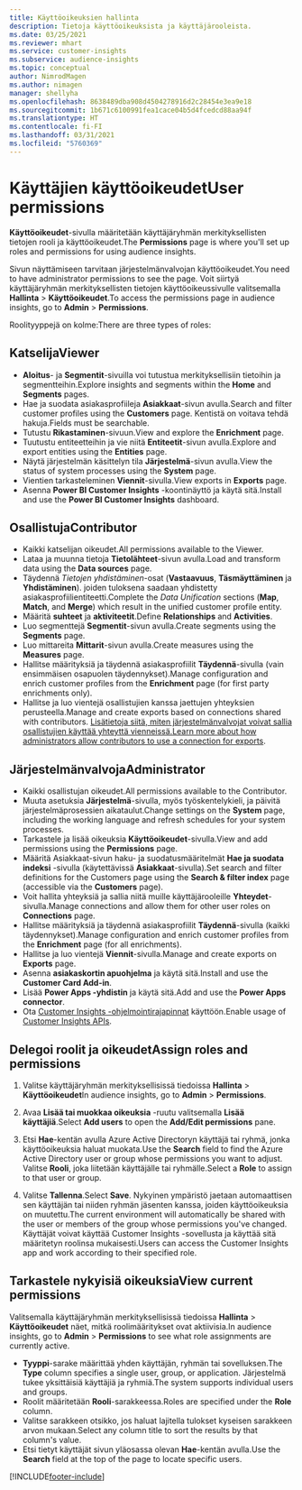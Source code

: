 ```yaml
---
title: Käyttöoikeuksien hallinta
description: Tietoja käyttöoikeuksista ja käyttäjärooleista.
ms.date: 03/25/2021
ms.reviewer: mhart
ms.service: customer-insights
ms.subservice: audience-insights
ms.topic: conceptual
author: NimrodMagen
ms.author: nimagen
manager: shellyha
ms.openlocfilehash: 8638489dba908d4504278916d2c28454e3ea9e18
ms.sourcegitcommit: 1b671c6100991fea1cace04b5d4fcedcd88aa94f
ms.translationtype: HT
ms.contentlocale: fi-FI
ms.lasthandoff: 03/31/2021
ms.locfileid: "5760369"
---
```

# <a name="user-permissions"></a><span data-ttu-id="469b2-103">Käyttäjien käyttöoikeudet</span><span class="sxs-lookup"><span data-stu-id="469b2-103">User permissions</span></span>

<span data-ttu-id="469b2-104">**Käyttöoikeudet**-sivulla määritetään käyttäjäryhmän merkityksellisten tietojen rooli ja käyttöoikeudet.</span><span class="sxs-lookup"><span data-stu-id="469b2-104">The **Permissions** page is where you'll set up roles and permissions for using audience insights.</span></span>

<span data-ttu-id="469b2-105">Sivun näyttämiseen tarvitaan järjestelmänvalvojan käyttöoikeudet.</span><span class="sxs-lookup"><span data-stu-id="469b2-105">You need to have administrator permissions to see the page.</span></span> <span data-ttu-id="469b2-106">Voit siirtyä käyttäjäryhmän merkityksellisten tietojen käyttöoikeussivulle valitsemalla **Hallinta** > **Käyttöoikeudet**.</span><span class="sxs-lookup"><span data-stu-id="469b2-106">To access the permissions page in audience insights, go to **Admin** > **Permissions**.</span></span>

<span data-ttu-id="469b2-107">Roolityyppejä on kolme:</span><span class="sxs-lookup"><span data-stu-id="469b2-107">There are three types of roles:</span></span>

## <a name="viewer"></a><span data-ttu-id="469b2-108">Katselija</span><span class="sxs-lookup"><span data-stu-id="469b2-108">Viewer</span></span>

- <span data-ttu-id="469b2-109">**Aloitus**- ja **Segmentit**-sivuilla voi tutustua merkityksellisiin tietoihin ja segmentteihin.</span><span class="sxs-lookup"><span data-stu-id="469b2-109">Explore insights and segments within the **Home** and **Segments** pages.</span></span>
- <span data-ttu-id="469b2-110">Hae ja suodata asiakasprofiileja **Asiakkaat**-sivun avulla.</span><span class="sxs-lookup"><span data-stu-id="469b2-110">Search and filter customer profiles using the **Customers** page.</span></span> <span data-ttu-id="469b2-111">Kentistä on voitava tehdä hakuja.</span><span class="sxs-lookup"><span data-stu-id="469b2-111">Fields must be searchable.</span></span>
- <span data-ttu-id="469b2-112">Tutustu **Rikastaminen**-sivuun.</span><span class="sxs-lookup"><span data-stu-id="469b2-112">View and explore the **Enrichment** page.</span></span>
- <span data-ttu-id="469b2-113">Tuutustu entiteetteihin ja vie niitä **Entiteetit**-sivun avulla.</span><span class="sxs-lookup"><span data-stu-id="469b2-113">Explore and export entities using the **Entities** page.</span></span>
- <span data-ttu-id="469b2-114">Näytä järjestelmän käsittelyn tila **Järjestelmä**-sivun avulla.</span><span class="sxs-lookup"><span data-stu-id="469b2-114">View the status of system processes  using the **System** page.</span></span>
- <span data-ttu-id="469b2-115">Vientien tarkasteleminen **Viennit**-sivulla.</span><span class="sxs-lookup"><span data-stu-id="469b2-115">View exports in **Exports** page.</span></span>
- <span data-ttu-id="469b2-116">Asenna **Power BI Customer Insights** -koontinäyttö ja käytä sitä.</span><span class="sxs-lookup"><span data-stu-id="469b2-116">Install and use the **Power BI Customer Insights** dashboard.</span></span>

## <a name="contributor"></a><span data-ttu-id="469b2-117">Osallistuja</span><span class="sxs-lookup"><span data-stu-id="469b2-117">Contributor</span></span>

- <span data-ttu-id="469b2-118">Kaikki katselijan oikeudet.</span><span class="sxs-lookup"><span data-stu-id="469b2-118">All permissions available to the Viewer.</span></span>
- <span data-ttu-id="469b2-119">Lataa ja muunna tietoja **Tietolähteet**-sivun avulla.</span><span class="sxs-lookup"><span data-stu-id="469b2-119">Load and transform data using the **Data sources** page.</span></span>
- <span data-ttu-id="469b2-120">Täydennä *Tietojen yhdistäminen*-osat (**Vastaavuus**, **Täsmäyttäminen** ja **Yhdistäminen**). joiden tuloksena saadaan yhdistetty asiakasprofiilientiteetti.</span><span class="sxs-lookup"><span data-stu-id="469b2-120">Complete the *Data Unification* sections (**Map**, **Match**, and **Merge**) which result in the unified customer profile entity.</span></span>
- <span data-ttu-id="469b2-121">Määritä **suhteet** ja **aktiviteetit**.</span><span class="sxs-lookup"><span data-stu-id="469b2-121">Define **Relationships** and **Activities**.</span></span>
- <span data-ttu-id="469b2-122">Luo segmenttejä **Segmentit**-sivun avulla.</span><span class="sxs-lookup"><span data-stu-id="469b2-122">Create segments using the **Segments** page.</span></span>
- <span data-ttu-id="469b2-123">Luo mittareita **Mittarit**-sivun avulla.</span><span class="sxs-lookup"><span data-stu-id="469b2-123">Create measures using the **Measures** page.</span></span>
- <span data-ttu-id="469b2-124">Hallitse määrityksiä ja täydennä asiakasprofiilit **Täydennä**-sivulla (vain ensimmäisen osapuolen täydennykset).</span><span class="sxs-lookup"><span data-stu-id="469b2-124">Manage configuration and enrich customer profiles from the **Enrichment** page (for first party enrichments only).</span></span>
- <span data-ttu-id="469b2-125">Hallitse ja luo vientejä osallistujien kanssa jaettujen yhteyksien perusteella.</span><span class="sxs-lookup"><span data-stu-id="469b2-125">Manage and create exports based on connections shared with contributors.</span></span> <span data-ttu-id="469b2-126">[Lisätietoja siitä, miten järjestelmänvalvojat voivat sallia osallistujien käyttää yhteyttä vienneissä.](connections.md#allow-contributors-to-use-a-connection-for-exports)</span><span class="sxs-lookup"><span data-stu-id="469b2-126">[Learn more about how administrators allow contributors to use a connection for exports](connections.md#allow-contributors-to-use-a-connection-for-exports).</span></span>

## <a name="administrator"></a><span data-ttu-id="469b2-127">Järjestelmänvalvoja</span><span class="sxs-lookup"><span data-stu-id="469b2-127">Administrator</span></span>

- <span data-ttu-id="469b2-128">Kaikki osallistujan oikeudet.</span><span class="sxs-lookup"><span data-stu-id="469b2-128">All permissions available to the Contributor.</span></span>
- <span data-ttu-id="469b2-129">Muuta asetuksia **Järjestelmä**-sivulla, myös työskentelykieli, ja päivitä järjestelmäprosessien aikataulut.</span><span class="sxs-lookup"><span data-stu-id="469b2-129">Change settings on the **System** page, including the working language and refresh schedules for your system processes.</span></span>
- <span data-ttu-id="469b2-130">Tarkastele ja lisää oikeuksia **Käyttöoikeudet**-sivulla.</span><span class="sxs-lookup"><span data-stu-id="469b2-130">View and add permissions using the **Permissions** page.</span></span>
- <span data-ttu-id="469b2-131">Määritä Asiakkaat-sivun haku- ja suodatusmääritelmät **Hae ja suodata indeksi** -sivulla (käytettävissä **Asiakkaat**-sivulla).</span><span class="sxs-lookup"><span data-stu-id="469b2-131">Set search and filter definitions for the Customers page using the **Search & filter index** page (accessible via the **Customers** page).</span></span>
- <span data-ttu-id="469b2-132">Voit hallita yhteyksiä ja sallia niitä muille käyttäjärooleille **Yhteydet**-sivulla.</span><span class="sxs-lookup"><span data-stu-id="469b2-132">Manage connections and allow them for other user roles on **Connections** page.</span></span>
- <span data-ttu-id="469b2-133">Hallitse määrityksiä ja täydennä asiakasprofiilit **Täydennä**-sivulla (kaikki täydennykset).</span><span class="sxs-lookup"><span data-stu-id="469b2-133">Manage configuration and enrich customer profiles from the **Enrichment** page (for all enrichments).</span></span>
- <span data-ttu-id="469b2-134">Hallitse ja luo vientejä **Viennit**-sivulla.</span><span class="sxs-lookup"><span data-stu-id="469b2-134">Manage and create exports on **Exports** page.</span></span>
- <span data-ttu-id="469b2-135">Asenna **asiakaskortin apuohjelma** ja käytä sitä.</span><span class="sxs-lookup"><span data-stu-id="469b2-135">Install and use the **Customer Card Add-in**.</span></span>
- <span data-ttu-id="469b2-136">Lisää **Power Apps -yhdistin** ja käytä sitä.</span><span class="sxs-lookup"><span data-stu-id="469b2-136">Add and use the **Power Apps connector**.</span></span>
- <span data-ttu-id="469b2-137">Ota [Customer Insights -ohjelmointirajapinnat](apis.md) käyttöön.</span><span class="sxs-lookup"><span data-stu-id="469b2-137">Enable usage of [Customer Insights APIs](apis.md).</span></span>

## <a name="assign-roles-and-permissions"></a><span data-ttu-id="469b2-138">Delegoi roolit ja oikeudet</span><span class="sxs-lookup"><span data-stu-id="469b2-138">Assign roles and permissions</span></span>

1. <span data-ttu-id="469b2-139">Valitse käyttäjäryhmän merkityksellisissä tiedoissa **Hallinta** > **Käyttöoikeudet**</span><span class="sxs-lookup"><span data-stu-id="469b2-139">In audience insights, go to **Admin** > **Permissions**.</span></span>

1. <span data-ttu-id="469b2-140">Avaa **Lisää tai muokkaa oikeuksia** -ruutu valitsemalla **Lisää käyttäjiä**.</span><span class="sxs-lookup"><span data-stu-id="469b2-140">Select **Add users** to open the **Add/Edit permissions** pane.</span></span>

1. <span data-ttu-id="469b2-141">Etsi **Hae**-kentän avulla Azure Active Directoryn käyttäjä tai ryhmä, jonka käyttöoikeuksia haluat muokata.</span><span class="sxs-lookup"><span data-stu-id="469b2-141">Use the **Search** field to find the Azure Active Directory user or group whose permissions you want to adjust.</span></span> <span data-ttu-id="469b2-142">Valitse **Rooli**, joka liitetään käyttäjälle tai ryhmälle.</span><span class="sxs-lookup"><span data-stu-id="469b2-142">Select a **Role** to assign to that user or group.</span></span>

1. <span data-ttu-id="469b2-143">Valitse **Tallenna**.</span><span class="sxs-lookup"><span data-stu-id="469b2-143">Select **Save**.</span></span> <span data-ttu-id="469b2-144">Nykyinen ympäristö jaetaan automaattisen sen käyttäjän tai niiden ryhmän jäsenten kanssa, joiden käyttöoikeuksia on muutettu.</span><span class="sxs-lookup"><span data-stu-id="469b2-144">The current environment will automatically be shared with the user or members of the group whose permissions you've changed.</span></span> <span data-ttu-id="469b2-145">Käyttäjät voivat käyttää Customer Insights -sovellusta ja käyttää sitä määritetyn roolinsa mukaisesti.</span><span class="sxs-lookup"><span data-stu-id="469b2-145">Users can access the Customer Insights app and work according to their specified role.</span></span>

## <a name="view-current-permissions"></a><span data-ttu-id="469b2-146">Tarkastele nykyisiä oikeuksia</span><span class="sxs-lookup"><span data-stu-id="469b2-146">View current permissions</span></span>

<span data-ttu-id="469b2-147">Valitsemalla käyttäjäryhmän merkityksellisissä tiedoissa **Hallinta** > **Käyttöoikeudet** näet, mitkä roolimääritykset ovat aktiivisia.</span><span class="sxs-lookup"><span data-stu-id="469b2-147">In audience insights, go to **Admin** > **Permissions** to see what role assignments are currently active.</span></span>

- <span data-ttu-id="469b2-148">**Tyyppi**-sarake määrittää yhden käyttäjän, ryhmän tai sovelluksen.</span><span class="sxs-lookup"><span data-stu-id="469b2-148">The **Type** column specifies a single user, group, or application.</span></span> <span data-ttu-id="469b2-149">Järjestelmä tukee yksittäisiä käyttäjiä ja ryhmiä.</span><span class="sxs-lookup"><span data-stu-id="469b2-149">The system supports individual users and groups.</span></span>
- <span data-ttu-id="469b2-150">Roolit määritetään **Rooli**-sarakkeessa.</span><span class="sxs-lookup"><span data-stu-id="469b2-150">Roles are specified under the **Role** column.</span></span>
- <span data-ttu-id="469b2-151">Valitse sarakkeen otsikko, jos haluat lajitella tulokset kyseisen sarakkeen arvon mukaan.</span><span class="sxs-lookup"><span data-stu-id="469b2-151">Select any column title to sort the results by that column's value.</span></span>
- <span data-ttu-id="469b2-152">Etsi tietyt käyttäjät sivun yläosassa olevan **Hae**-kentän avulla.</span><span class="sxs-lookup"><span data-stu-id="469b2-152">Use the **Search** field at the top of the page to locate specific users.</span></span>


[!INCLUDE[footer-include](../includes/footer-banner.md)]
